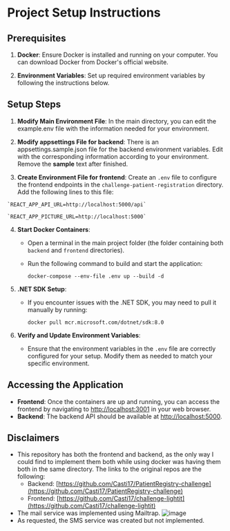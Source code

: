 Project Setup Instructions
==========================

Prerequisites
-------------

1.  **Docker**: Ensure Docker is installed and running on your computer. You can download Docker from Docker's official website.

2.  **Environment Variables**: Set up required environment variables by following the instructions below.

Setup Steps
-----------

1.  **Modify Main Environment File**: In the main directory, you can edit the example.env file with the information needed for your environment.

2.  **Modify appsettings File for backend**: There is an appsettings.sample.json file for the backend environment variables. Edit with the corresponding information according to your environment. Remove the **sample** text after finished.

3.   **Create Environment File for frontend**: Create an `.env` file to configure the frontend endpoints in the `challenge-patient-registration` directory.  Add the following lines to this file:

    `REACT_APP_API_URL=http://localhost:5000/api`
    
    `REACT_APP_PICTURE_URL=http://localhost:5000`

4.  **Start Docker Containers**:

    -   Open a terminal in the main project folder (the folder containing both `backend` and `frontend` directories).

    -   Run the following command to build and start the application:

        `docker-compose --env-file .env up --build -d`

5.  **.NET SDK Setup**:

    -   If you encounter issues with the .NET SDK, you may need to pull it manually by running:

        `docker pull mcr.microsoft.com/dotnet/sdk:8.0`

6.  **Verify and Update Environment Variables**:

    -   Ensure that the environment variables in the `.env` file are correctly configured for your setup. Modify them as needed to match your specific environment.

Accessing the Application
-------------------------

-   **Frontend**: Once the containers are up and running, you can access the frontend by navigating to <http://localhost:3001> in your web browser.
-   **Backend**: The backend API should be available at <http://localhost:5000>.


Disclaimers
-------------------------
-  This repository has both the frontend and backend, as the only way I could find to implement them both while using docker was having them both in the same directory. The links to the original repos are the following:
    - Backend: [https://github.com/Casti17/PatientRegistry-challenge](https://github.com/Casti17/PatientRegistry-challenge)
    - Frontend: [https://github.com/Casti17/challenge-lightit](https://github.com/Casti17/challenge-lightit)
-  The mail service was implemented using Mailtrap.
![image](https://github.com/user-attachments/assets/2d096cbd-4ff2-4cb5-a191-d6be6330211d)
-  As requested, the SMS service was created but not implemented.
